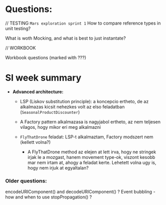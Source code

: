 # Questions:  


// TESTING
`Mars exploration sprint 1`
How to compare reference types in unit testing?

What is woth Mocking, and what is best to just instantate?

// WORKBOOK

Workbook questions (marked with ???)

# SI week summary

- **Advanced architecture:**
    - LSP (Liskov substitution principle): a koncepcio ertheto, de az alkalmazas kicsit nehezkes volt az elso feladatban (`SeasonalProductDiscounter`)
    - A Factory pattern alkalmazasa is nagyjabol ertheto, az nem teljesen vilagos, hogy mikor eri meg alkalmazni

    - `FlyThatDrone` feladat: LSP-t alkalmaztam, Factory modszert nem (kellett volna?)
        - A FlyThatDrone method az elejen at lett irva, hogy ne stringek irjak le a mozgast, hanem movement type-ok, viszont kesobb mar nem irtam at, ahogy a feladat kerte. Lehetett volna ugy is, hogy nem irjuk at egyaltalan?
    
    

### Older questions:

encodeURIComponent() and decodeURIComponent() ?
Event bubbling - how and when to use stopPropagation() ?